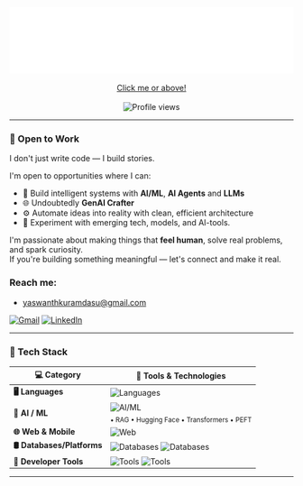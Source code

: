 <a href="https://yk0007.pages.dev" target="_blank" rel="noopener noreferrer">
  <img src="https://github.com/yk0007/yk0007/blob/main/logo.svg" alt="Hey! I'm Yaswanth" />
</a>

<p align="center">
  <a href="https://yk0007.pages.dev" target="_blank" rel="noopener noreferrer"> Click me or above! </a> <br>
  <br>
  <img src="https://komarev.com/ghpvc/?username=yk0007&style=for-the-badge&color=blue" alt="Profile views" />
</p>

---

### 🚀 Open to Work

I don't just write code — I build stories.

I'm open to opportunities where I can:

- 🧠 Build intelligent systems with **AI/ML**, **AI Agents** and **LLMs**  
- 🌐 Undoubtedly **GenAI Crafter** 
- ⚙️ Automate ideas into reality with clean, efficient architecture  
- 🧪 Experiment with emerging tech, models, and AI-tools.

I'm passionate about making things that **feel human**, solve real problems, and spark curiosity.  
If you're building something meaningful — let's connect and make it real.

### Reach me:
- yaswanthkuramdasu@gmail.com

[![Gmail](https://img.shields.io/badge/Gmail-D14836?style=for-the-badge&logo=gmail&logoColor=white)](mailto:yaswanthkuramdasu@gmail.com)
[![LinkedIn](https://img.shields.io/badge/LinkedIn-0A66C2?style=for-the-badge&logo=linkedin&logoColor=white)](https://www.linkedin.com/in/yaswanthkuramdasu)

---

### 🧠 Tech Stack

| 💻 Category              | 🚀 Tools & Technologies                                                                                                  |
|--------------------------|--------------------------------------------------------------------------------------------------------------------------|
| **🖥️ Languages**         | ![Languages](https://go-skill-icons.vercel.app/api/icons?i=python,cpp,js,ts,html,css,sql)                           |
| **🤖 AI / ML**           | ![AI/ML](https://go-skill-icons.vercel.app/api/icons?i=pytorch,langchain) <br> <sub>• RAG • Hugging Face • Transformers • PEFT</sub> |
| **🌐 Web & Mobile**      | ![Web](https://go-skill-icons.vercel.app/api/icons?i=react,reactnative,nodejs,express,vite,tailwind)                     |
| **🛢️ Databases/Platforms** | ![Databases](https://go-skill-icons.vercel.app/api/icons?i=mongodb,postgres,firebase,supabase) ![Databases](https://www.google.com/s2/favicons?sz=96&domain_url=watermelondb.dev)|
| **🧰 Developer Tools**   | ![Tools](https://go-skill-icons.vercel.app/api/icons?i=git,github,docker,vscode)  ![Tools](https://www.google.com/s2/favicons?sz=64&domain_url=colab.google)|

---
